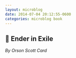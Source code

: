 ```yaml
---
layout: microblog
date: 2014-07-04 20:12:55-0600
categories: microblog book
---
```

## 📖 Ender in Exile
*By Orson Scott Card*